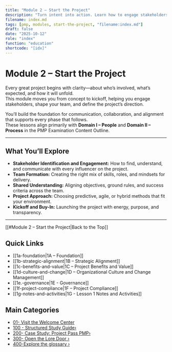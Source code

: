 ```yaml
---
title: "Module 2 – Start the Project"
description: "Turn intent into action. Learn how to engage stakeholders, build a team, and define how your project will run before execution begins."
filename: index.md
tags: [pmp, modules, start-the-project, "filename:index.md"]
draft: false
date: "2025-10-12"
role: "index"
function: "education"
shortcode: "[idx]"
---
```


# Module 2 – Start the Project

Every great project begins with clarity—about who’s involved, what’s expected, and how it will unfold.  
This module moves you from concept to kickoff, helping you engage stakeholders, shape your team, and define the project’s direction.

You’ll build the foundation for communication, collaboration, and alignment that supports every phase that follows.  
These lessons align primarily with **Domain I – People** and **Domain II – Process** in the PMP Examination Content Outline.

---

## What You’ll Explore

- **Stakeholder Identification and Engagement:** How to find, understand, and communicate with every influencer on the project.  
- **Team Formation:** Creating the right mix of skills, roles, and mindsets for delivery.  
- **Shared Understanding:** Aligning objectives, ground rules, and success criteria across the team.  
- **Project Approach:** Choosing predictive, agile, or hybrid methods that fit your environment.  
- **Kickoff and Buy-In:** Launching the project with energy, purpose, and transparency.

---

[[#Module 2 – Start the Project|Back to the Top]]
## Quick Links
- [[1a-foundation|1A – Foundation]]
- [[1b-strategic-alignment|1B – Strategic Alignment]]
- [[1c-benefits-and-value|1C – Project Benefits and Value]]
- [[1d-culture-and-change|1D – Organizational Culture and Change Management]]
- [[1e.-governance|1E - Governance]]
- [[1f-project-compliance|1F – Project Compliance]]
- [[1g-notes-and-activities|1G - Lesson 1 Notes and Activities]]

## Main Categories
- [01- Visit the Welcome Center](01-welcome/index)
- [100 - Structured Study Guide›](100-structured-study-guide/index.md)
- [200- Case Study: Project Pass PMP›](200-case-study/10-project-management-plan/index.md)
- [300- Open the Lore Door ›](300-the-lore-door/index.md)
- [400-Explore the glossary ›](40-glossary.md)
